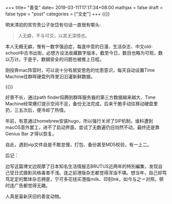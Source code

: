 +++
title= "善变"
date= 2019-03-11T17:17:34+08:00
mathjax = false
draft = false
type = "post"
categories = ["文史"]
+++
{{<img src="https://ian2.oss-cn-hangzhou.aliyuncs.com/2019-03-11-091357.png" alt="">}}

明末清初的贫穷贵公子张岱有句话一直很有嚼头:

>人无癖，不与可交，以其无深情也。

本人无瘾无癖，惟有一数字强迫症，每逢中意的日漫、生活杂志、中文old-school中古书出街，必想方设法收藏数字版本，截至今日，数目也略为可观，数以万计。于是乎，数据安全的问题也被推上日程。

刚投奔mac阵营时，可以说十分有居安思危的忧患意识，每天自动设置Time Machine往群晖硬盘列阵里汩汩灌新鲜数据。
<!--more-->
{{<img src="https://ian2.oss-cn-hangzhou.aliyuncs.com/2019-03-11-121116.jpg" alt="">}}

好景不长，通过path finder捣腾到群晖服务器的第三方数据越来越大，Time Machine经常爆灯提示空间不足，备份无法完成，后来干脆手动往移动硬盘里扔，三五次后，便冷却了热情。

年前，有意通过homebrew安装hugo，所以强行关闭了SIP机制，谁料遭到macOS意外罢工，进不了启动界面，尝试了无数遍仍旧岿然不动，最终还是靠Genius Bar
才得以恢复。

自此，遇到vip文件自是不敢怠慢，打包、备份甚至MD5校验，有一上二。

后记：

边写这篇博文边观摩了日本知名生活情报志BRUTUS近两年的特別編集，发现自己受日式摄影风格毒害不浅。连之前港版杂志都觉得浑浊不堪。想当年，自己却笃笃定定的繁体杂志拥趸，宁可多花钱买港版milk、印刻Ink，如今与之一对照，顿时连广告都觉得无趣。

人真是喜新厌旧的善变动物。
